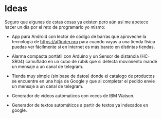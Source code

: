 # Ideas

Seguro que algunas de estas cosas ya existen pero aún así me apetece hacer un día por el reto de programarlo yo mismo:

- App para Android con lector de código de barras que aproveche la tecnología de https://affinder.pro para cuando vayas a una tienda física puedas ver fácilmente si en Internet es más barato en distintas tiendas.

- Alarma compacta portátil con Arduino y un Sensor de distancia (HC-SR04) camuflado en un cubo de rubik que si detecta movimiento mandé un mensaje a un canal de telegram.

- Tienda muy simple (sin base de datos) donde el catalogo de productos se encuentre en una hoja de Google y que al completar el pedido envie un mensaje a un canal de telegram.

- Generador de vídeos automaticos con voces de IBM Watson.

- Generador de textos automáticos a partir de textos ya indexados en google.
